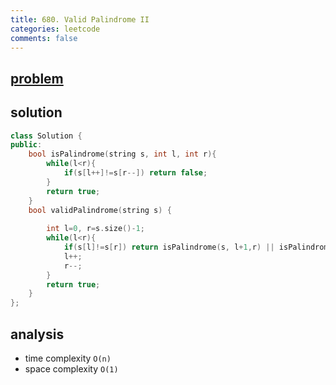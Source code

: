 ```yaml
---
title: 680. Valid Palindrome II
categories: leetcode
comments: false
---
```



## [problem](https://leetcode.com/problems/valid-palindrome-ii/)


## solution

```c++
class Solution {
public:
    bool isPalindrome(string s, int l, int r){
        while(l<r){
            if(s[l++]!=s[r--]) return false;
        }
        return true;
    }
    bool validPalindrome(string s) {
        
        int l=0, r=s.size()-1;
        while(l<r){
            if(s[l]!=s[r]) return isPalindrome(s, l+1,r) || isPalindrome(s, l,r-1);
            l++;
            r--;
        }
        return true;
    }
};
```

## analysis
- time complexity `O(n)`
- space complexity `O(1)`